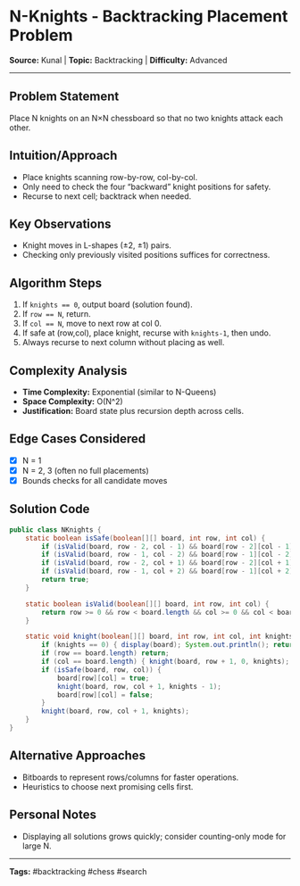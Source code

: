 # N-Knights - Backtracking Placement Problem

**Source:** Kunal | **Topic:** Backtracking | **Difficulty:** Advanced  

---

## Problem Statement
Place N knights on an N×N chessboard so that no two knights attack each other.

## Intuition/Approach
- Place knights scanning row-by-row, col-by-col.
- Only need to check the four “backward” knight positions for safety.
- Recurse to next cell; backtrack when needed.

## Key Observations
- Knight moves in L-shapes (±2, ±1) pairs.
- Checking only previously visited positions suffices for correctness.

## Algorithm Steps
1. If `knights == 0`, output board (solution found).
2. If `row == N`, return.
3. If `col == N`, move to next row at col 0.
4. If safe at (row,col), place knight, recurse with `knights-1`, then undo.
5. Always recurse to next column without placing as well.

## Complexity Analysis
- **Time Complexity:** Exponential (similar to N-Queens)
- **Space Complexity:** O(N^2)
- **Justification:** Board state plus recursion depth across cells.

## Edge Cases Considered
- [x] N = 1
- [x] N = 2, 3 (often no full placements)
- [x] Bounds checks for all candidate moves

## Solution Code

```java
public class NKnights {
    static boolean isSafe(boolean[][] board, int row, int col) {
        if (isValid(board, row - 2, col - 1) && board[row - 2][col - 1]) return false;
        if (isValid(board, row - 1, col - 2) && board[row - 1][col - 2]) return false;
        if (isValid(board, row - 2, col + 1) && board[row - 2][col + 1]) return false;
        if (isValid(board, row - 1, col + 2) && board[row - 1][col + 2]) return false;
        return true;
    }

    static boolean isValid(boolean[][] board, int row, int col) {
        return row >= 0 && row < board.length && col >= 0 && col < board.length;
    }

    static void knight(boolean[][] board, int row, int col, int knights) {
        if (knights == 0) { display(board); System.out.println(); return; }
        if (row == board.length) return;
        if (col == board.length) { knight(board, row + 1, 0, knights); return; }
        if (isSafe(board, row, col)) {
            board[row][col] = true;
            knight(board, row, col + 1, knights - 1);
            board[row][col] = false;
        }
        knight(board, row, col + 1, knights);
    }
}
```

## Alternative Approaches
- Bitboards to represent rows/columns for faster operations.
- Heuristics to choose next promising cells first.

## Personal Notes
- Displaying all solutions grows quickly; consider counting-only mode for large N.

---
**Tags:** #backtracking #chess #search